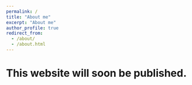 ```yaml
---
permalink: /
title: "About me"
excerpt: "About me"
author_profile: true
redirect_from: 
  - /about/
  - /about.html
---
```


This website will soon be published. 
======


